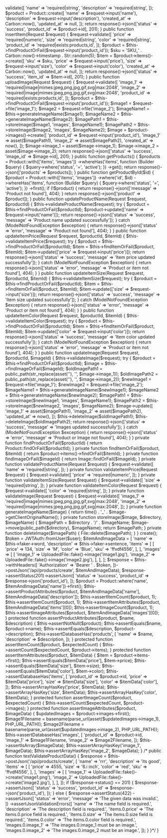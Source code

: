 <?php

namespace App\Http\Controllers;

use App\Models\Image;
use App\Models\Product;
use Illuminate\Database\Eloquent\Builder;
use Illuminate\Database\Eloquent\ModelNotFoundException;
use Illuminate\Http\Request;
use Illuminate\Support\Carbon;
use Illuminate\Support\Facades\File;
use Illuminate\Support\Str;

class ProductController extends Controller
{
    public function insertProduct(Request $request)
    {
        $request->validate([
            'name' => 'required|string',
            'description' => 'required|string',
        ]);

        $product = Product::create([
            'name' => $request->input('name'),
            'description' => $request->input('description'),
            'created_at' => Carbon::now(),
            'updated_at' => null,
        ]);

        return response()->json(['status' => 'success', 'product_id' => $product->id], 201);
    }

    public function insertItem(Request $request)
    {
        $request->validate([
            'price' => 'required|numeric',
            'size' => 'required|string',
            'color' => 'required|string',
            'product_id' => 'required|exists:products,id',
        ]);

        $product = $this->findProductOrFail($request->input('product_id'));

        $sku = 'SKU_' . Carbon::now()->timestamp . Str::random(5);

        $item = $product->items()->create([
            'sku' => $sku,
            'price' => $request->input('price'),
            'size' => $request->input('size'),
            'color' => $request->input('color'),
            'created_at' => Carbon::now(),
            'updated_at' => null,
        ]);

        return response()->json(['status' => 'success', 'item_id' => $item->id], 201);
    }

    public function uploadImage(Request $request)
    {
        $request->validate([
            'image_1' => 'required|image|mimes:jpeg,png,jpg,gif,svg|max:2048',
            'image_2' => 'required|image|mimes:jpeg,png,jpg,gif,svg|max:2048',
            'product_id' => 'required|exists:products,id',
        ]);

        $product = $this->findProductOrFail($request->input('product_id'));

        $image1 = $request->file('image_1');
        $image2 = $request->file('image_2');

        $imageName1 = $this->generateImageName($image1);
        $imageName2 = $this->generateImageName($image2);

        $imagePath1 = $this->storeImage($image1, 'images', $imageName1);
        $imagePath2 = $this->storeImage($image2, 'images', $imageName2);

        $image = $product->images()->create([
            'product_id' => $request->input('product_id'),
            'image_1' => asset($imagePath1),
            'image_2' => asset($imagePath2),
            'created_at' => now(),
        ]);

        $image->image_1 = asset($image->image_1);
        $image->image_2 = asset($image->image_2);

        return response()->json(['status' => 'success', 'image_id' => $image->id], 201);
    }

    public function getProducts()
    {
        $products = Product::with(['items', 'images'])
            ->whereHas('items', function (Builder $query) {
                $query->where('status', '=', 'active');
            })
            ->get();

        return response()->json(['products' => $products]);
    }

    public function getProductById($id)
    {
        $product = Product::with(['items', 'images'])
            ->where('id', $id)
            ->whereHas('items', function (Builder $query) {
                $query->where('status', '=', 'active');
            })
            ->first();

        if (!$product) {
            return response()->json(['message' => 'Product not found'], 404);
        }

        return response()->json(['product' => $product]);
    }

    public function updateProductName(Request $request, $productId)
    {
        $this->validateProductName($request);

        try {
            $product = $this->findProductOrFail($productId);
            $product->update(['name' => $request->input('name')]);

            return response()->json(['status' => 'success', 'message' => 'Product name updated successfully']);
        } catch (ModelNotFoundException $exception) {
            return response()->json(['status' => 'error', 'message' => 'Product not found'], 404);
        }
    }

    public function updateItemPrice(Request $request, $productId, $itemId)
    {
        $this->validateItemPrice($request);

        try {
            $product = $this->findProductOrFail($productId);
            $item = $this->findItemOrFail($product, $itemId);
            $item->update(['price' => $request->input('price')]);

            return response()->json(['status' => 'success', 'message' => 'Item price updated successfully']);
        } catch (ModelNotFoundException $exception) {
            return response()->json(['status' => 'error', 'message' => 'Product or item not found'], 404);
        }
    }

    public function updateItemSize(Request $request, $productId, $itemId)
    {
        $this->validateItemSize($request);

        try {
            $product = $this->findProductOrFail($productId);
            $item = $this->findItemOrFail($product, $itemId);
            $item->update(['size' => $request->input('size')]);

            return response()->json(['status' => 'success', 'message' => 'Item size updated successfully']);
        } catch (ModelNotFoundException $exception) {
            return response()->json(['status' => 'error', 'message' => 'Product or item not found'], 404);
        }
    }

    public function updateItemColor(Request $request, $productId, $itemId)
    {
        $this->validateItemColor($request);

        try {
            $product = $this->findProductOrFail($productId);
            $item = $this->findItemOrFail($product, $itemId);
            $item->update(['color' => $request->input('color')]);

            return response()->json(['status' => 'success', 'message' => 'Item color updated successfully']);
        } catch (ModelNotFoundException $exception) {
            return response()->json(['status' => 'error', 'message' => 'Product or item not found'], 404);
        }
    }

    public function updateImage(Request $request, $productId, $imageId)
    {
        $this->validateImage($request);

        try {
            $product = $this->findProductOrFail($productId);
            $image = $this->findImageOrFail($imageId);

            $oldImagePath1 = public_path(str_replace(asset(''), '', $image->image_1));
            $oldImagePath2 = public_path(str_replace(asset(''), '', $image->image_2));

            $newImage1 = $request->file('image_1');
            $newImage2 = $request->file('image_2');

            $imageName1 = $this->generateImageName($newImage1);
            $imageName2 = $this->generateImageName($newImage2);

            $imagePath1 = $this->storeImage($newImage1, 'images', $imageName1);
            $imagePath2 = $this->storeImage($newImage2, 'images', $imageName2);

            $image->update([
                'image_1' => asset($imagePath1),
                'image_2' => asset($imagePath2),
                'updated_at' => now(),
            ]);

            $this->deleteImage($oldImagePath1);
            $this->deleteImage($oldImagePath2);

            return response()->json(['status' => 'success', 'message' => 'Images updated successfully']);
        } catch (ModelNotFoundException $exception) {
            return response()->json(['status' => 'error', 'message' => 'Product or Image not found'], 404);
        }
    }

    private function findProductOrFail($productId)
    {
        return Product::findOrFail($productId);
    }

    private function findItemOrFail($product, $itemId)
    {
        return $product->items()->findOrFail($itemId);
    }

    private function findImageOrFail($imageId)
    {
        return Image::findOrFail($imageId);
    }

    private function validateProductName(Request $request)
    {
        $request->validate([
            'name' => 'required|string',
        ]);
    }

    private function validateItemPrice(Request $request)
    {
        $request->validate([
            'price' => 'required|numeric',
        ]);
    }

    private function validateItemSize(Request $request)
    {
        $request->validate([
            'size' => 'required|string',
        ]);
    }

    private function validateItemColor(Request $request)
    {
        $request->validate([
            'color' => 'required|string',
        ]);
    }

    private function validateImage(Request $request)
    {
        $request->validate([
            'image_1' => 'required|image|mimes:jpeg,png,jpg,gif,svg|max:2048',
            'image_2' => 'required|image|mimes:jpeg,png,jpg,gif,svg|max:2048',
        ]);
    }

    private function generateImageName($image)
    {
        return time() . '_' . $image->getClientOriginalName();
    }

    private function storeImage($image, $directory, $imageName)
    {
        $imagePath = $directory . '/' . $imageName;
        $image->move(public_path($directory), $imageName);
        return $imagePath;
    }

    private function deleteImage($imagePath)
    {
        File::delete($imagePath);
    }
}
<?php

namespace Tests\Feature;
use App\Models\User;
use App\Models\Image;
use App\Models\Product;
use Illuminate\Foundation\Testing\WithFaker;
use Illuminate\Http\UploadedFile;
use Tymon\JWTAuth\Facades\JWTAuth;
use Tests\TestCase;
use Illuminate\Foundation\Testing\DatabaseTransactions;
class ProductControllerTest extends TestCase
{

    use WithFaker;
   

    public function testCreateProductWithItemsAndImages()
    {
        $user = User::factory()->create();

        $token = JWTAuth::fromUser($user);

        $itemAndImageData = [
            'name' => $this->faker->word,
            'description' => $this->faker->sentence,
            'items' => [
                [
                    'price' => 134,
                    'size' => 'M',
                    'color' => 'Blue',
                    'sku' => 'ffvdf4556',
                ],
            ],
            'images' => [
                [
                    'image_1' => UploadedFile::fake()->image('image1.jpg'),
                    'image_2' => UploadedFile::fake()->image('image2.jpg'),
                ],
            ],
        ];

        $response = $this->withHeaders([
            'Authorization' => 'Bearer ' . $token,
        ])->postJson('/api/products/create', $itemAndImageData);

        $response->assertStatus(201)->assertJson([
            'status' => 'success',
            'product_id' => $response->json('product_id'),
        ]);

        $product = Product::where('name', $itemAndImageData['name'])->first();

        $this->assertProductAttributes($product, $itemAndImageData['name'], $itemAndImageData['description']);

        $this->assertItemCount($product, 1);
        
        $this->assertItemCount($product, 1);

        $this->assertItemAttributes($product, $itemAndImageData['items'][0]);

        $this->assertImageCount($product, 1);

        $this->assertImageAttributes($product, $itemAndImageData['images'][0]);
    }

    protected function assertProductAttributes($product, $name, $description)
    {
        $this->assertNotNull($product);
        $this->assertEquals($name, $product->name);
        $this->assertEquals($description, $product->description);

        $this->assertDatabaseHas('products', [
            'name' => $name,
            'description' => $description,
        ]);
    }

    protected function assertItemCount($product, $expectedCount)
    {
        $this->assertCount($expectedCount, $product->items);
    }

    protected function assertItemAttributes($product, $itemData)
    {
        $item = $product->items->first();
        $this->assertEquals($itemData['price'], $item->price);
        $this->assertEquals($itemData['size'], $item->size);
        $this->assertEquals($itemData['color'], $item->color);

        $this->assertDatabaseHas('items', [
            'product_id' => $product->id,
            'price' => $itemData['price'],
            'size' => $itemData['size'],
            'color' => $itemData['color'],
        ]);

        $this->assertArrayHasKey('price', $itemData);
        $this->assertArrayHasKey('size', $itemData);
        $this->assertArrayHasKey('color', $itemData);

    }

    protected function assertImageCount($product, $expectedCount)
    {
        $this->assertCount($expectedCount, $product->images);
    }

    protected function assertImageAttributes($product, $imageData)
    {
        $updatedImages = $product->images->first();
        $image1Filename = basename(parse_url(asset($updatedImages->image_1), PHP_URL_PATH));
        $image2Filename = basename(parse_url(asset($updatedImages->image_2), PHP_URL_PATH));

        $this->assertDatabaseHas('images', [
            'product_id' => $product->id,
            'image_1' => $image1Filename,
            'image_2' => $image2Filename,
        ]);
   
        $this->assertIsArray($imageData);
        $this->assertArrayHasKey('image_1', $imageData);
        $this->assertArrayHasKey('image_2', $imageData);
       

    }

 /*   public function testValidateProductData()
    {
        $response = $this->postJson('/api/products/create', [
            'name' => 'rrr',
            'description' => 'its good',
            'items' => [
                [
                    'price' => 4555,
                    'size' => '6.i inch',
                    'color' => 'red',
                    'sku' => 'ffvdf4556',
                ],
            ],
            'images' => [
                [
                    'image_1' => UploadedFile::fake()->create('image1.png'),
                    'image_2' => UploadedFile::fake()->create('image2.jpg'),
                ],
            ],
        ]);

        if ($response->status() == 201) {
            $response->assertJson([
                'status' => 'success',
                'product_id' => $response->json('product_id'),
            ]);
        } else {
            $response->assertStatus(422)
                ->assertJson([
                    'status' => 'error',
                    'message' => 'The given data was invalid.',
                ])
                ->assertJsonValidationErrors([
                    'name' => 'The name field is required.',
                    'description' => 'The description field is required.',
                    'items.0.price' => 'The items.0.price field is required.',
                    'items.0.size' => 'The items.0.size field is required.',
                    'items.0.color' => 'The items.0.color field is required.',
                    'images.0.image_1' => 'The images.0.image_1 must be an image.',
                    'images.0.image_2' => 'The images.0.image_2 must be an image.',
                ]);
        }
    }*/

}
